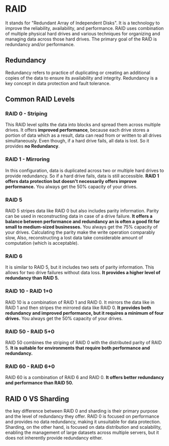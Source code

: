 # RAID

It stands for "Redundant Array of Independent Disks". It is a technology to improve the reliability, availability, and performance. RAID uses combination of multiple physical hard drives and various techniques for organizing and managing data across those hard drives. The primary goal of the RAID is redundancy and/or performance.

## Redundancy

Redundancy refers to practice of duplicating or creating an additional copies of the data to ensure its availability and integrity. Redundancy is a key concept in data protection and fault tolerance.

## Common RAID Levels

### RAID 0 - Striping

This RAID level splits the data into blocks and spread them across multiple drives. It offers **improved performance**, because each drive stores a portion of data which as a result, data can read from or written to all drives simultaneously. Even though, if a hard drive fails, all data is lost. So it provides **no Redundancy**.

### RAID 1 - Mirroring

In this configuration, data is duplicated across two or multiple hard drives to provide redundancy. So if a hard drive fails, data is still accessible. **RAID 1 offers data protection but doesn't necessarily offers improve performance.** You always get the 50% capacity of your drives.

### RAID 5 

RAID 5 stripes data like RAID 0 but also includes parity information. Parity can be used in reconstructing data in case of a drive failure. **It offers a balance between performance and redundancy an is often a good fit for small to  medium-sized businesses.** You always get the 75% capacity of your drives. Calculating the parity make the write operation comparably slow, Also, reconstructing a lost data take considerable amount of computation (which is acceptable).

### RAID 6

It is similar to RAID 5, but it includes two sets of parity information. This allows for two drive failures without data loss. **It provides a higher level of redundancy than RAID 5.**

### RAID 10 - RAID 1+0

RAID 10 is a combination of RAID 1 and RAID 0. It mirrors the data like in RAID 1 and then stripes the mirrored data like RAID 0. **It provides both redundancy and improved performance, but it requires a minimum of four drives.** You always get the 50% capacity of your drives.

### RAID 50  - RAID 5+0

RAID 50 combines the striping of RAID 0 with the distributed parity of RAID 5. **It is suitable for environments that require both performance and redundancy.**

### RAID 60 - RAID 6+0

RAID 60 is a combination of RAID 6 and RAID 0. **It offers better redundancy and performance than RAID 50.**

## RAID 0 VS Sharding

the key difference between RAID 0 and sharding is their primary purpose and the level of redundancy they offer. RAID 0 is focused on performance and provides no data redundancy, making it unsuitable for data protection. Sharding, on the other hand, is focused on data distribution and scalability, enabling the management of large datasets across multiple servers, but it does not inherently provide redundancy either.